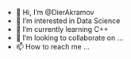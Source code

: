- 👋 Hi, I’m @DierAkramov
- 👀 I’m interested in Data Science
- 🌱 I’m currently learning C++
- 💞️ I’m looking to collaborate on ...
- 📫 How to reach me ...

<!---
DierAkramov/DierAkramov is a ✨ special ✨ repository because its `README.md` (this file) appears on your GitHub profile.
You can click the Preview link to take a look at your changes.
--->
